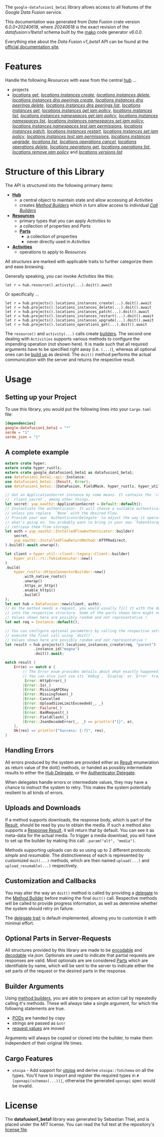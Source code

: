 <!---
DO NOT EDIT !
This file was generated automatically from 'src/generator/templates/api/README.md.mako'
DO NOT EDIT !
-->
The `google-datafusion1_beta1` library allows access to all features of the *Google Data Fusion* service.

This documentation was generated from *Data Fusion* crate version *6.0.0+20240618*, where *20240618* is the exact revision of the *datafusion:v1beta1* schema built by the [mako](http://www.makotemplates.org/) code generator *v6.0.0*.

Everything else about the *Data Fusion* *v1_beta1* API can be found at the
[official documentation site](https://cloud.google.com/data-fusion/docs).
# Features

Handle the following *Resources* with ease from the central [hub](https://docs.rs/google-datafusion1_beta1/6.0.0+20240618/google_datafusion1_beta1/DataFusion) ...

* projects
 * [*locations get*](https://docs.rs/google-datafusion1_beta1/6.0.0+20240618/google_datafusion1_beta1/api::ProjectLocationGetCall), [*locations instances create*](https://docs.rs/google-datafusion1_beta1/6.0.0+20240618/google_datafusion1_beta1/api::ProjectLocationInstanceCreateCall), [*locations instances delete*](https://docs.rs/google-datafusion1_beta1/6.0.0+20240618/google_datafusion1_beta1/api::ProjectLocationInstanceDeleteCall), [*locations instances dns peerings create*](https://docs.rs/google-datafusion1_beta1/6.0.0+20240618/google_datafusion1_beta1/api::ProjectLocationInstanceDnsPeeringCreateCall), [*locations instances dns peerings delete*](https://docs.rs/google-datafusion1_beta1/6.0.0+20240618/google_datafusion1_beta1/api::ProjectLocationInstanceDnsPeeringDeleteCall), [*locations instances dns peerings list*](https://docs.rs/google-datafusion1_beta1/6.0.0+20240618/google_datafusion1_beta1/api::ProjectLocationInstanceDnsPeeringListCall), [*locations instances get*](https://docs.rs/google-datafusion1_beta1/6.0.0+20240618/google_datafusion1_beta1/api::ProjectLocationInstanceGetCall), [*locations instances get iam policy*](https://docs.rs/google-datafusion1_beta1/6.0.0+20240618/google_datafusion1_beta1/api::ProjectLocationInstanceGetIamPolicyCall), [*locations instances list*](https://docs.rs/google-datafusion1_beta1/6.0.0+20240618/google_datafusion1_beta1/api::ProjectLocationInstanceListCall), [*locations instances namespaces get iam policy*](https://docs.rs/google-datafusion1_beta1/6.0.0+20240618/google_datafusion1_beta1/api::ProjectLocationInstanceNamespaceGetIamPolicyCall), [*locations instances namespaces list*](https://docs.rs/google-datafusion1_beta1/6.0.0+20240618/google_datafusion1_beta1/api::ProjectLocationInstanceNamespaceListCall), [*locations instances namespaces set iam policy*](https://docs.rs/google-datafusion1_beta1/6.0.0+20240618/google_datafusion1_beta1/api::ProjectLocationInstanceNamespaceSetIamPolicyCall), [*locations instances namespaces test iam permissions*](https://docs.rs/google-datafusion1_beta1/6.0.0+20240618/google_datafusion1_beta1/api::ProjectLocationInstanceNamespaceTestIamPermissionCall), [*locations instances patch*](https://docs.rs/google-datafusion1_beta1/6.0.0+20240618/google_datafusion1_beta1/api::ProjectLocationInstancePatchCall), [*locations instances restart*](https://docs.rs/google-datafusion1_beta1/6.0.0+20240618/google_datafusion1_beta1/api::ProjectLocationInstanceRestartCall), [*locations instances set iam policy*](https://docs.rs/google-datafusion1_beta1/6.0.0+20240618/google_datafusion1_beta1/api::ProjectLocationInstanceSetIamPolicyCall), [*locations instances test iam permissions*](https://docs.rs/google-datafusion1_beta1/6.0.0+20240618/google_datafusion1_beta1/api::ProjectLocationInstanceTestIamPermissionCall), [*locations instances upgrade*](https://docs.rs/google-datafusion1_beta1/6.0.0+20240618/google_datafusion1_beta1/api::ProjectLocationInstanceUpgradeCall), [*locations list*](https://docs.rs/google-datafusion1_beta1/6.0.0+20240618/google_datafusion1_beta1/api::ProjectLocationListCall), [*locations operations cancel*](https://docs.rs/google-datafusion1_beta1/6.0.0+20240618/google_datafusion1_beta1/api::ProjectLocationOperationCancelCall), [*locations operations delete*](https://docs.rs/google-datafusion1_beta1/6.0.0+20240618/google_datafusion1_beta1/api::ProjectLocationOperationDeleteCall), [*locations operations get*](https://docs.rs/google-datafusion1_beta1/6.0.0+20240618/google_datafusion1_beta1/api::ProjectLocationOperationGetCall), [*locations operations list*](https://docs.rs/google-datafusion1_beta1/6.0.0+20240618/google_datafusion1_beta1/api::ProjectLocationOperationListCall), [*locations remove iam policy*](https://docs.rs/google-datafusion1_beta1/6.0.0+20240618/google_datafusion1_beta1/api::ProjectLocationRemoveIamPolicyCall) and [*locations versions list*](https://docs.rs/google-datafusion1_beta1/6.0.0+20240618/google_datafusion1_beta1/api::ProjectLocationVersionListCall)




# Structure of this Library

The API is structured into the following primary items:

* **[Hub](https://docs.rs/google-datafusion1_beta1/6.0.0+20240618/google_datafusion1_beta1/DataFusion)**
    * a central object to maintain state and allow accessing all *Activities*
    * creates [*Method Builders*](https://docs.rs/google-datafusion1_beta1/6.0.0+20240618/google_datafusion1_beta1/common::MethodsBuilder) which in turn
      allow access to individual [*Call Builders*](https://docs.rs/google-datafusion1_beta1/6.0.0+20240618/google_datafusion1_beta1/common::CallBuilder)
* **[Resources](https://docs.rs/google-datafusion1_beta1/6.0.0+20240618/google_datafusion1_beta1/common::Resource)**
    * primary types that you can apply *Activities* to
    * a collection of properties and *Parts*
    * **[Parts](https://docs.rs/google-datafusion1_beta1/6.0.0+20240618/google_datafusion1_beta1/common::Part)**
        * a collection of properties
        * never directly used in *Activities*
* **[Activities](https://docs.rs/google-datafusion1_beta1/6.0.0+20240618/google_datafusion1_beta1/common::CallBuilder)**
    * operations to apply to *Resources*

All *structures* are marked with applicable traits to further categorize them and ease browsing.

Generally speaking, you can invoke *Activities* like this:

```Rust,ignore
let r = hub.resource().activity(...).doit().await
```

Or specifically ...

```ignore
let r = hub.projects().locations_instances_create(...).doit().await
let r = hub.projects().locations_instances_delete(...).doit().await
let r = hub.projects().locations_instances_patch(...).doit().await
let r = hub.projects().locations_instances_restart(...).doit().await
let r = hub.projects().locations_instances_upgrade(...).doit().await
let r = hub.projects().locations_operations_get(...).doit().await
```

The `resource()` and `activity(...)` calls create [builders][builder-pattern]. The second one dealing with `Activities`
supports various methods to configure the impending operation (not shown here). It is made such that all required arguments have to be
specified right away (i.e. `(...)`), whereas all optional ones can be [build up][builder-pattern] as desired.
The `doit()` method performs the actual communication with the server and returns the respective result.

# Usage

## Setting up your Project

To use this library, you would put the following lines into your `Cargo.toml` file:

```toml
[dependencies]
google-datafusion1_beta1 = "*"
serde = "1"
serde_json = "1"
```

## A complete example

```Rust
extern crate hyper;
extern crate hyper_rustls;
extern crate google_datafusion1_beta1 as datafusion1_beta1;
use datafusion1_beta1::api::Instance;
use datafusion1_beta1::{Result, Error};
use datafusion1_beta1::{DataFusion, FieldMask, hyper_rustls, hyper_util, yup_oauth2};

// Get an ApplicationSecret instance by some means. It contains the `client_id` and
// `client_secret`, among other things.
let secret: yup_oauth2::ApplicationSecret = Default::default();
// Instantiate the authenticator. It will choose a suitable authentication flow for you,
// unless you replace  `None` with the desired Flow.
// Provide your own `AuthenticatorDelegate` to adjust the way it operates and get feedback about
// what's going on. You probably want to bring in your own `TokenStorage` to persist tokens and
// retrieve them from storage.
let auth = yup_oauth2::InstalledFlowAuthenticator::builder(
    secret,
    yup_oauth2::InstalledFlowReturnMethod::HTTPRedirect,
).build().await.unwrap();

let client = hyper_util::client::legacy::Client::builder(
    hyper_util::rt::TokioExecutor::new()
)
.build(
    hyper_rustls::HttpsConnectorBuilder::new()
        .with_native_roots()
        .unwrap()
        .https_or_http()
        .enable_http1()
        .build()
);
let mut hub = DataFusion::new(client, auth);
// As the method needs a request, you would usually fill it with the desired information
// into the respective structure. Some of the parts shown here might not be applicable !
// Values shown here are possibly random and not representative !
let mut req = Instance::default();

// You can configure optional parameters by calling the respective setters at will, and
// execute the final call using `doit()`.
// Values shown here are possibly random and not representative !
let result = hub.projects().locations_instances_create(req, "parent")
             .instance_id("magna")
             .doit().await;

match result {
    Err(e) => match e {
        // The Error enum provides details about what exactly happened.
        // You can also just use its `Debug`, `Display` or `Error` traits
         Error::HttpError(_)
        |Error::Io(_)
        |Error::MissingAPIKey
        |Error::MissingToken(_)
        |Error::Cancelled
        |Error::UploadSizeLimitExceeded(_, _)
        |Error::Failure(_)
        |Error::BadRequest(_)
        |Error::FieldClash(_)
        |Error::JsonDecodeError(_, _) => println!("{}", e),
    },
    Ok(res) => println!("Success: {:?}", res),
}

```
## Handling Errors

All errors produced by the system are provided either as [Result](https://docs.rs/google-datafusion1_beta1/6.0.0+20240618/google_datafusion1_beta1/common::Result) enumeration as return value of
the doit() methods, or handed as possibly intermediate results to either the
[Hub Delegate](https://docs.rs/google-datafusion1_beta1/6.0.0+20240618/google_datafusion1_beta1/common::Delegate), or the [Authenticator Delegate](https://docs.rs/yup-oauth2/*/yup_oauth2/trait.AuthenticatorDelegate.html).

When delegates handle errors or intermediate values, they may have a chance to instruct the system to retry. This
makes the system potentially resilient to all kinds of errors.

## Uploads and Downloads
If a method supports downloads, the response body, which is part of the [Result](https://docs.rs/google-datafusion1_beta1/6.0.0+20240618/google_datafusion1_beta1/common::Result), should be
read by you to obtain the media.
If such a method also supports a [Response Result](https://docs.rs/google-datafusion1_beta1/6.0.0+20240618/google_datafusion1_beta1/common::ResponseResult), it will return that by default.
You can see it as meta-data for the actual media. To trigger a media download, you will have to set up the builder by making
this call: `.param("alt", "media")`.

Methods supporting uploads can do so using up to 2 different protocols:
*simple* and *resumable*. The distinctiveness of each is represented by customized
`doit(...)` methods, which are then named `upload(...)` and `upload_resumable(...)` respectively.

## Customization and Callbacks

You may alter the way an `doit()` method is called by providing a [delegate](https://docs.rs/google-datafusion1_beta1/6.0.0+20240618/google_datafusion1_beta1/common::Delegate) to the
[Method Builder](https://docs.rs/google-datafusion1_beta1/6.0.0+20240618/google_datafusion1_beta1/common::CallBuilder) before making the final `doit()` call.
Respective methods will be called to provide progress information, as well as determine whether the system should
retry on failure.

The [delegate trait](https://docs.rs/google-datafusion1_beta1/6.0.0+20240618/google_datafusion1_beta1/common::Delegate) is default-implemented, allowing you to customize it with minimal effort.

## Optional Parts in Server-Requests

All structures provided by this library are made to be [encodable](https://docs.rs/google-datafusion1_beta1/6.0.0+20240618/google_datafusion1_beta1/common::RequestValue) and
[decodable](https://docs.rs/google-datafusion1_beta1/6.0.0+20240618/google_datafusion1_beta1/common::ResponseResult) via *json*. Optionals are used to indicate that partial requests are responses
are valid.
Most optionals are are considered [Parts](https://docs.rs/google-datafusion1_beta1/6.0.0+20240618/google_datafusion1_beta1/common::Part) which are identifiable by name, which will be sent to
the server to indicate either the set parts of the request or the desired parts in the response.

## Builder Arguments

Using [method builders](https://docs.rs/google-datafusion1_beta1/6.0.0+20240618/google_datafusion1_beta1/common::CallBuilder), you are able to prepare an action call by repeatedly calling it's methods.
These will always take a single argument, for which the following statements are true.

* [PODs][wiki-pod] are handed by copy
* strings are passed as `&str`
* [request values](https://docs.rs/google-datafusion1_beta1/6.0.0+20240618/google_datafusion1_beta1/common::RequestValue) are moved

Arguments will always be copied or cloned into the builder, to make them independent of their original life times.

[wiki-pod]: http://en.wikipedia.org/wiki/Plain_old_data_structure
[builder-pattern]: http://en.wikipedia.org/wiki/Builder_pattern
[google-go-api]: https://github.com/google/google-api-go-client

## Cargo Features

* `utoipa` - Add support for [utoipa](https://crates.io/crates/utoipa) and derive `utoipa::ToSchema` on all
the types. You'll have to import and register the required types in `#[openapi(schemas(...))]`, otherwise the
generated `openapi` spec would be invalid.


# License
The **datafusion1_beta1** library was generated by Sebastian Thiel, and is placed
under the *MIT* license.
You can read the full text at the repository's [license file][repo-license].

[repo-license]: https://github.com/Byron/google-apis-rsblob/main/LICENSE.md

